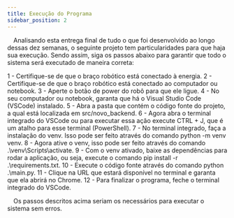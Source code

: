```yaml
---
title: Execução do Programa
sidebar_position: 2
---
```


&emsp;Analisando esta entrega final de tudo o que foi desenvolvido ao longo dessas dez semanas, o seguinte projeto tem particularidades para que haja sua execução. Sendo assim, siga os passos abaixo para garantir que todo o sistema será executado de maneira correta:

1 - Certifique-se de que o braço robótico está conectado à energia.
2 - Certifique-se de que o braço robótico está conectado ao computador ou notebook.
3 - Aperte o botão de power do robô para que ele ligue.
4 - No seu computador ou notebook, garanta que há o Visual Studio Code (VSCode) instalado.
5 - Abra a pasta que contém o código fonte do projeto, a qual está localizada em src/novo_backend.
6 - Agora abra o terminal integrado do VSCode ou para executar essa ação execute CTRL + J, que é um atalho para esse terminal (PowerShell).
7 - No terminal integrado, faça a instalação do venv. Isso pode ser feito através do comando python -m venv venv.
8 - Agora ative o venv, isso pode ser feito através do comando .\venv\Scripts\activate.
9 - Com o venv ativado, baixe as dependências para rodar a aplicação, ou seja, execute o comando pip install -r .\requirements.txt.
10 - Execute o código fonte através do comando python .\main.py.
11 - Clique na URL que estará disponível no terminal e garanta que ela abrirá no Chrome.
12 - Para finalizar o programa, feche o terminal integrado do VSCode.

&emsp;Os passos descritos acima seriam os necessários para executar o sistema sem erros.







